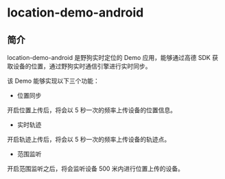 # location-demo-android


## 简介

location-demo-android 是野狗实时定位的 Demo 应用，能够通过高德 SDK 获取设备的位置，通过野狗实时通信引擎进行实时同步。


该 Demo 能够实现以下三个功能：

* 位置同步

开启位置上传后，将会以 5 秒一次的频率上传设备的位置信息。

* 实时轨迹

开启轨迹上传后，将会以 5 秒一次的频率上传设备的轨迹点。

* 范围监听

开启范围监听之后，将会监听设备 500 米内进行位置上传的设备。





